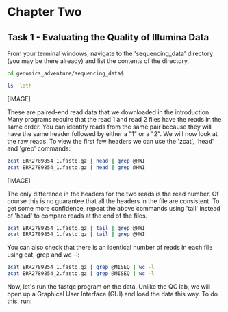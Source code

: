 # Chapter Two
## Task 1 - Evaluating the Quality of Illumina Data
From your terminal windows, navigate to the 'sequencing_data' directory (you may be there already) and list the contents of the directory.
```bash
cd genomics_adventure/sequencing_data$

ls -lath
```
[IMAGE]

These are paired-end read data that we downloaded in the introduction. Many programs require that the read 1 and read 2 files have the reads in the same order. You can identify reads from the same pair because they will have the same header followed by either a "1" or a "2".  We will now look at the raw reads. To view the first few headers we can use the 'zcat', 'head' and 'grep' commands:
```bash
zcat ERR2789854_1.fastq.gz | head | grep @HWI
zcat ERR2789854_1.fastq.gz | head | grep @HWI
```
[IMAGE]

The only difference in the headers for the two reads is the read number. Of course this is no guarantee that all the headers in the file are consistent. To get some more confidence, repeat the above commands using 'tail' instead of 'head' to compare reads at the end of the files. 
```bash
zcat ERR2789854_1.fastq.gz | tail | grep @HWI
zcat ERR2789854_1.fastq.gz | tail | grep @HWI
```
You can also check that there is an identical number of reads in each file using cat, grep and wc –l:
```bash
zcat ERR2789854_1.fastq.gz | grep @MISEQ | wc -l
zcat ERR2789854_2.fastq.gz | grep @MISEQ | wc -l
```
Now, let's run the fastqc program on the data. Unlike the QC lab, we will open up a Graphical User Interface (GUI) and load the data this way. To do this, run: 
